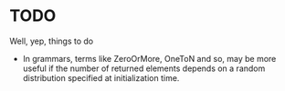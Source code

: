 # TODO

Well, yep, things to do

* In grammars, terms like ZeroOrMore, OneToN and so, may be more useful if the
number of returned elements depends on a random distribution specified at
initialization time.